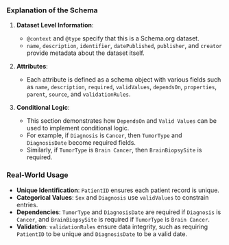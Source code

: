### Explanation of the Schema

1. **Dataset Level Information**:
   - `@context` and `@type` specify that this is a Schema.org dataset.
   - `name`, `description`, `identifier`, `datePublished`, `publisher`, and `creator` provide metadata about the dataset itself.

2. **Attributes**:
   - Each attribute is defined as a schema object with various fields such as `name`, `description`, `required`, `validValues`, `dependsOn`, `properties`, `parent`, `source`, and `validationRules`.

3. **Conditional Logic**:
   - This section demonstrates how `DependsOn` and `Valid Values` can be used to implement conditional logic.
   - For example, if `Diagnosis` is `Cancer`, then `TumorType` and `DiagnosisDate` become required fields.
   - Similarly, if `TumorType` is `Brain Cancer`, then `BrainBiopsySite` is required.

### Real-World Usage

- **Unique Identification**: `PatientID` ensures each patient record is unique.
- **Categorical Values**: `Sex` and `Diagnosis` use `validValues` to constrain entries.
- **Dependencies**: `TumorType` and `DiagnosisDate` are required if `Diagnosis` is `Cancer`, and `BrainBiopsySite` is required if `TumorType` is `Brain Cancer`.
- **Validation**: `validationRules` ensure data integrity, such as requiring `PatientID` to be unique and `DiagnosisDate` to be a valid date.
